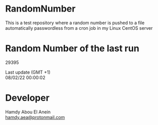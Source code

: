 # RandomNumber    
This is a test repository where a random number is pushed to a file automatically passwordless from a cron job in my Linux CentOS server    
# Random Number of the last run   
29395
      
Last update (GMT +1)    
08/02/22 00:00:02
# Developer    
Hamdy Abou El Anein   
hamdy.aea@protonmail.com
